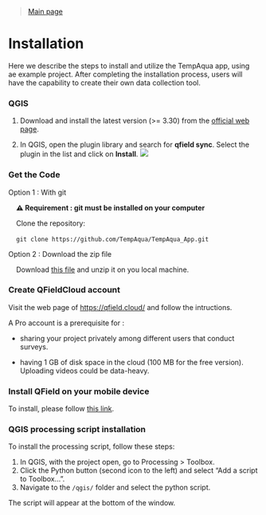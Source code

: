 > [Main page](../README.md)



# Installation

Here we describe the steps to install and utilize the TempAqua app, using ae example project. After completing the installation process, users will have the capability to create their own data collection tool.


### QGIS

1. Download and install the latest version (>= 3.30) from the [official web page](https://www.qgis.org/en/site/forusers/download.html).

2. In QGIS, open the plugin library and search for **qfield sync**. Select
   the plugin in the list and click on **Install**.
   ![   ](doc/static/qfield-sync_install.png)


### Get the Code

Option 1 : With git

    **⚠️ Requirement : git must be installed on your computer**

    Clone the repository: 

    `git clone https://github.com/TempAqua/TempAqua_App.git`

Option 2 : Download the zip file 

    Download [this file](https://github.com/TempAqua/TempAqua_App/archive/refs/heads/main.zip) and unzip it on you local machine. 


### Create QFieldCloud account

Visit the web page of https://qfield.cloud/ and follow the intructions. 

A Pro account is a prerequisite for :

* sharing your project privately among different users that conduct surveys.

* having 1 GB of disk space in the cloud (100 MB for the free version). Uploading videos could be data-heavy.  

### Install QField on your mobile device

To install, please follow [this link](https://docs.qfield.org/get-started/).





### QGIS processing script installation

To install the processing script, follow these steps:

1. In QGIS, with the project open, go to Processing > Toolbox.
2. Click the Python button (second icon to the left) and select “Add a script to Toolbox…”.
3. Navigate to the `/qgis/` folder and select the python script.

The script will appear at the bottom of the window.
